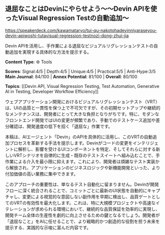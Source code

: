 ## 退屈なことはDevinにやらせよう〜〜Devin APIを使ったVisual Regression Testの自動追加〜

https://speakerdeck.com/kawamataryo/tui-qu-nakotohadevinniyaraseyou-devin-apiwoshi-tutavisual-regression-testnozi-dong-zhui-jia

Devin APIを活用し、手作業による退屈なビジュアルリグレッションテストの自動追加を実現する具体的な方法を提示する。

**Content Type**: ⚙️ Tools

**Scores**: Signal:4/5 | Depth:4/5 | Unique:4/5 | Practical:5/5 | Anti-Hype:3/5
**Main Journal**: 84/100 | **Annex Potential**: 81/100 | **Overall**: 80/100

**Topics**: [[Devin API, Visual Regression Testing, Test Automation, Generative AI in Testing, Developer Workflow Efficiency]]

ウェブアプリケーション開発におけるビジュアルリグレッションテスト（VRT）は、UIの品質と一貫性を保つ上で不可欠ですが、その初期セットアップや継続的なメンテナンスは、開発者にとって大きな負担となりがちです。特に、モダンなフロントエンド開発ではUIの変更が頻繁であり、手動でのテストケース追加や差分確認は、開発速度の低下を招く「退屈な」作業です。

本稿は、AIエージェント「Devin」のAPIを具体的に活用し、このVRTの自動追加プロセスを革新する手法を提示します。Devinがコードの変更をインテリジェントに解析し、影響を受けるUIコンポーネントを特定、そしてそれらに対する新しいVRTシナリオを自律的に生成・既存のテストスイートへ組み込むことで、手作業による介入を最小限に抑えます。これにより、開発者は煩雑なテスト実装から解放され、アプリケーションのビジネスロジックや新機能開発といった、より付加価値の高い業務に集中できます。

このアプローチの重要性は、単なるテスト自動化に留まりません。Devinが開発フローに深く統合されることで、コミットごとに最新のUI状態を自動的にキャプチャし、変更による視覚的な意図しない副作用を早期に検出し、品質ゲートとしてのVRTの有効性を最大化します。これは、特に大規模プロジェクトや高速なイテレーションが求められる環境において、継続的な品質保証を効率的に実現し、開発チーム全体の生産性を劇的に向上させるための鍵となるでしょう。開発者が「退屈なこと」をAIに任せることで、より戦略的かつ創造的な役割を担う未来を提示する、実践的な示唆に富んだ内容です。